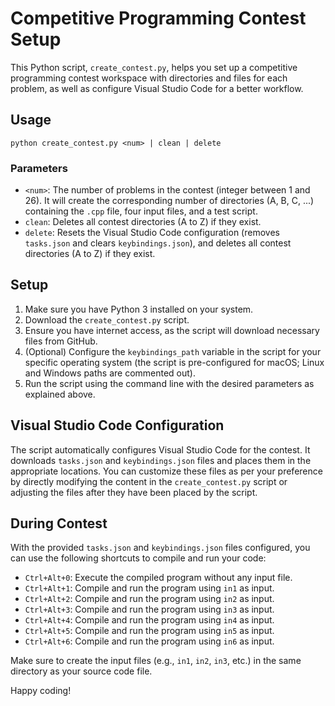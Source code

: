 # Competitive Programming Contest Setup

This Python script, `create_contest.py`, helps you set up a competitive programming contest workspace with directories and files for each problem, as well as configure Visual Studio Code for a better workflow.

## Usage

```
python create_contest.py <num> | clean | delete
```

### Parameters

- `<num>`: The number of problems in the contest (integer between 1 and 26). It will create the corresponding number of directories (A, B, C, ...) containing the `.cpp` file, four input files, and a test script.
- `clean`: Deletes all contest directories (A to Z) if they exist.
- `delete`: Resets the Visual Studio Code configuration (removes `tasks.json` and clears `keybindings.json`), and deletes all contest directories (A to Z) if they exist.

## Setup

1. Make sure you have Python 3 installed on your system.
2. Download the `create_contest.py` script.
3. Ensure you have internet access, as the script will download necessary files from GitHub.
4. (Optional) Configure the `keybindings_path` variable in the script for your specific operating system (the script is pre-configured for macOS; Linux and Windows paths are commented out).
5. Run the script using the command line with the desired parameters as explained above.

## Visual Studio Code Configuration

The script automatically configures Visual Studio Code for the contest. It downloads `tasks.json` and `keybindings.json` files and places them in the appropriate locations. You can customize these files as per your preference by directly modifying the content in the `create_contest.py` script or adjusting the files after they have been placed by the script.

## During Contest

With the provided `tasks.json` and `keybindings.json` files configured, you can use the following shortcuts to compile and run your code:

- `Ctrl+Alt+0`: Execute the compiled program without any input file.
- `Ctrl+Alt+1`: Compile and run the program using `in1` as input.
- `Ctrl+Alt+2`: Compile and run the program using `in2` as input.
- `Ctrl+Alt+3`: Compile and run the program using `in3` as input.
- `Ctrl+Alt+4`: Compile and run the program using `in4` as input.
- `Ctrl+Alt+5`: Compile and run the program using `in5` as input.
- `Ctrl+Alt+6`: Compile and run the program using `in6` as input.

Make sure to create the input files (e.g., `in1`, `in2`, `in3`, etc.) in the same directory as your source code file.

Happy coding!
